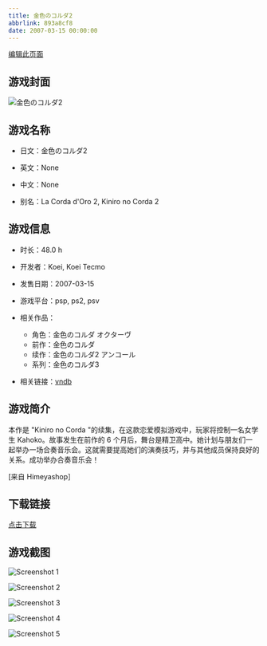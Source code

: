 ```yaml
---
title: 金色のコルダ2
abbrlink: 893a8cf8
date: 2007-03-15 00:00:00
---
```

[编辑此页面](https://github.com/ACG-3/ADV3-source/blob/main/source/_posts/games/%E9%9F%B3%E8%89%B2.md)

## 游戏封面

![金色のコルダ2](https%3A//pan.timero.xyz/onedrive/img_lib_001/%E9%9F%B3%E8%89%B2_cover.avif)


## 游戏名称

- 日文：金色のコルダ2
- 英文：None
- 中文：None

- 别名：La Corda d'Oro 2, Kiniro no Corda 2


## 游戏信息

- 时长：48.0 h
- 开发者：Koei, Koei Tecmo
- 发售日期：2007-03-15
- 游戏平台：psp, ps2, psv
- 相关作品：
   - 角色：金色のコルダ オクターヴ
   - 前作：金色のコルダ
   - 续作：金色のコルダ2 アンコール
   - 系列：金色のコルダ3

- 相关链接：[vndb](https://vndb.org/v1015)


## 游戏简介

本作是 "Kiniro no Corda "的续集，在这款恋爱模拟游戏中，玩家将控制一名女学生 Kahoko。故事发生在前作的 6 个月后，舞台是精卫高中。她计划与朋友们一起举办一场合奏音乐会。这就需要提高她们的演奏技巧，并与其他成员保持良好的关系。成功举办合奏音乐会！

[来自 Himeyashop］


## 下载链接

[点击下载](https://pan.timero.xyz/onedrive/adv_lib_001/%E9%9F%B3%E8%89%B2)


## 游戏截图


![Screenshot 1](https%3A//pan.timero.xyz/onedrive/img_lib_001/%E9%9F%B3%E8%89%B2_Screenshot_1.avif)

![Screenshot 2](https%3A//pan.timero.xyz/onedrive/img_lib_001/%E9%9F%B3%E8%89%B2_Screenshot_2.avif)

![Screenshot 3](https%3A//pan.timero.xyz/onedrive/img_lib_001/%E9%9F%B3%E8%89%B2_Screenshot_3.avif)

![Screenshot 4](https%3A//pan.timero.xyz/onedrive/img_lib_001/%E9%9F%B3%E8%89%B2_Screenshot_4.avif)

![Screenshot 5](https%3A//pan.timero.xyz/onedrive/img_lib_001/%E9%9F%B3%E8%89%B2_Screenshot_5.avif)

